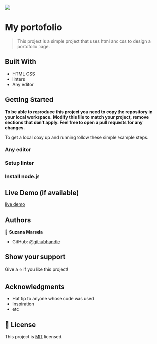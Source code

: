 ![](https://img.shields.io/badge/Microverse-blueviolet)

# My portofolio
> This project is a simple project that uses html and css to design a portofolio page.


## Built With

- HTML CSS
- linters
- Any editor


## Getting Started

**To be able to reproduce this project you need to copy the repository in your local workspace.**
**Modify this file to match your project, remove sections that don't apply. Feel free to open a pull requests for any changes.**


To get a local copy up and running follow these simple example steps.

### Any editor

### Setup linter

### Install node.js

## Live Demo (if available)

[live demo](https://suzi216.github.io/Portofolio/)


## Authors

👤 **Suzana Marsela**

- GitHub: [@githubhandle](https://github.com/Suzi216)


## Show your support

Give a ⭐️ if you like this project!

## Acknowledgments

- Hat tip to anyone whose code was used
- Inspiration
- etc

## 📝 License

This project is [MIT](./MIT.md) licensed.
